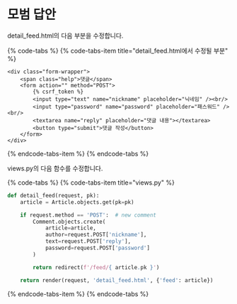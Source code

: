 # 모범 답안

detail\_feed.html의 다음 부분을 수정합니다.

{% code-tabs %}
{% code-tabs-item title="detail\_feed.html에서 수정될 부분" %}
```markup
<div class="form-wrapper">
    <span class="help">댓글</span>
    <form action="" method="POST">
        {% csrf_token %}
        <input type="text" name="nickname" placeholder="닉네임" /><br/>
        <input type="password" name="password" placeholder="패스워드" /><br/>
        <textarea name="reply" placeholder="댓글 내용"></textarea>
        <button type="submit">댓글 작성</button>
    </form>
</div>
```
{% endcode-tabs-item %}
{% endcode-tabs %}

 views.py의 다음 함수를 수정합니다.

{% code-tabs %}
{% code-tabs-item title="views.py" %}
```python
def detail_feed(request, pk):
    article = Article.objects.get(pk=pk)

    if request.method == 'POST':  # new comment
        Comment.objects.create(
            article=article,
            author=request.POST['nickname'],
            text=request.POST['reply'],
            password=request.POST['password']
        )

        return redirect(f'/feed/{ article.pk }')

    return render(request, 'detail_feed.html', {'feed': article})
```
{% endcode-tabs-item %}
{% endcode-tabs %}

 

